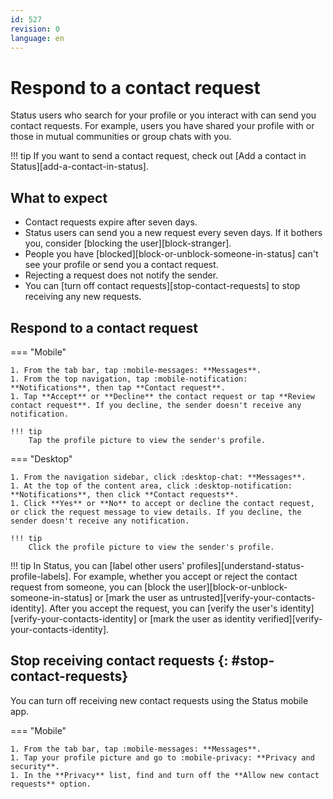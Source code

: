 ```yaml
---
id: 527
revision: 0
language: en
---
```


# Respond to a contact request

Status users who search for your profile or you interact with can send you contact requests. For example, users you have shared your profile with or those in mutual communities or group chats with you.

!!! tip
If you want to send a contact request, check out [Add a contact in Status][add-a-contact-in-status].

## What to expect

- Contact requests expire after seven days.
- Status users can send you a new request every seven days. If it bothers you, consider [blocking the user][block-stranger].
- People you have [blocked][block-or-unblock-someone-in-status] can't see your profile or send you a contact request.
- Rejecting a request does not notify the sender.
- You can [turn off contact requests][stop-contact-requests] to stop receiving any new requests.

## Respond to a contact request

=== "Mobile"

    1. From the tab bar, tap :mobile-messages: **Messages**.
    1. From the top navigation, tap :mobile-notification: **Notifications**, then tap **Contact request**.
    1. Tap **Accept** or **Decline** the contact request or tap **Review contact request**. If you decline, the sender doesn't receive any notification.

    !!! tip
        Tap the profile picture to view the sender's profile.

=== "Desktop"

    1. From the navigation sidebar, click :desktop-chat: **Messages**.
    1. At the top of the content area, click :desktop-notification: **Notifications**, then click **Contact requests**.
    1. Click **Yes** or **No** to accept or decline the contact request, or click the request message to view details. If you decline, the sender doesn't receive any notification.

    !!! tip
        Click the profile picture to view the sender's profile.

!!! tip
In Status, you can [label other users' profiles][understand-status-profile-labels]. For example, whether you accept or reject the contact request from someone, you can [block the user][block-or-unblock-someone-in-status] or [mark the user as untrusted][verify-your-contacts-identity]. After you accept the request, you can [verify the user's identity][verify-your-contacts-identity] or [mark the user as identity verified][verify-your-contacts-identity].

## Stop receiving contact requests {: #stop-contact-requests}

You can turn off receiving new contact requests using the Status mobile app.

=== "Mobile"

    1. From the tab bar, tap :mobile-messages: **Messages**.
    1. Tap your profile picture and go to :mobile-privacy: **Privacy and security**.
    1. In the **Privacy** list, find and turn off the **Allow new contact requests** option.
